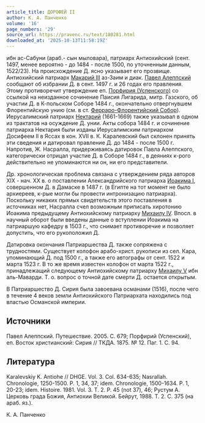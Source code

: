 ```yaml
---
article_title: ДОРОФЕЙ II
author: К. А. Панченко
volume: '16'
page_numbers: '29'
source_url: https://pravenc.ru/text/180281.html
downloaded_at: '2025-10-13T11:58:19Z'
---
```


ибн ас-Сабуни (араб.- сын мыловара), патриарх Антиохийский (сент. 1497, менее вероятно - до 1484 - после 1500, по уточненным данным, 1522/23). На происхождение Д. ясно указывает его прозвище. Антиохийский патриарх [Макарий III](<https://pravenc.ru/text/Макарий III.html>) аз-Заим и диак. [Павел Алеппский](<https://pravenc.ru/text/Павел Алеппский.html>) сообщают об избрании Д. в сент. 1497 г. и 26 годах его правления. Этому противоречит утверждение еп. [Порфирия (Успенского)](<https://pravenc.ru/text/Порфирия (Успенского).html>) со ссылкой на неизданное сочинение Паисия Лигарида, митр. Газского, об участии Д. в К-польском Соборе 1484 г., окончательно отвергнувшем Флорентийскую унию (см. в ст. [Ферраро-Флорентийский Собор](<https://pravenc.ru/text/Ферраро-Флорентийский Собор.html>)). Иерусалимский патриарх [Нектарий](https://pravenc.ru/text/Нектарий.html) (1661-1669) также указывал в одном из трактатов на осуждение Д. унии. Акты собора 1484 г. и сочинение патриарха Нектария были изданы Иерусалимским патриархом Досифеем II в Яссах в кон. XVII в. К. Каралевский был склонен принять эти сведения и датировал правление Д. до 1484 - после 1500 г. Напротив, Ж. Насралла, придерживаясь датировок Павла Алеппского, категорически отрицал участие Д. в Соборе 1484 г., в деяниях к-рого действительно не упоминаются ни он, ни его представители.

Др. хронологическая проблема связана с утверждением ряда авторов XIX - нач. XX в. о поставлении Александрийского патриарха [Иоакима I](<https://pravenc.ru/text/ИОАКИМ I.html>), совершенном Д. в Дамаске в 1487 г. (в Египте на тот момент не было архиереев, к-рые могли бы провести интронизацию патриарха). Поскольку никаких прямых свидетельств этого поставления в источниках нет, Насралла счел возможным приписать хиротонию Иоакима предыдущему Антиохийскому патриарху [Михаилу IV](<https://pravenc.ru/text/Михаилу IV.html>). Впосл. в научный оборот были введены данные о вступлении Иоакима на патриаршую кафедру в 1503 г., что снимает противоречие и позволяет допустить, что его рукоположил Д.

Датировка окончания Патриаршества Д. также сопряжена с трудностями. Существует колофон арабо-христ. рукописи из сел. Кара, упоминающий Д. под 1500 г., а также его автографы от сент. 1522 и марта 1523 г. В то же время известен колофон от марта 1522 г., принадлежащий следующему Антиохийскому патриарху [Михаилу V](<https://pravenc.ru/text/Михаилу V.html>) ибн аль-Маварди. Т. о. вопрос о точной дате смерти Д. остается открытым.

В Патриаршество Д. Сирия была завоевана османами (1516), после чего в течение 4 веков земли Антиохийского Патриархата находились под властью Османской империи.

## Источники

Павел Алеппский. Путешествие. 2005. С. 679; Порфирий (Успенский), еп. Восток христианский: Сирия // ТКДА. 1875. № 12. Паг. 1. С. 94.

## Литература

Karalevskiy K. Antiohe // DHGE. Vol. 3. Col. 634-635; Nasrallah. Chronologie, 1250-1500. P. 1, 34, 37; idem. Chronologie, 1500-1634. P. 1, 20-23; idem. Histoire. 1981. Vol. 3. T. 2. P. 45 (not 37), 46; Рустум А. Церковь града Божия, Антиохии Великой. Бейрут, 1988. Т. 2. С. 375 (на араб. яз.).

К. А. Панченко
